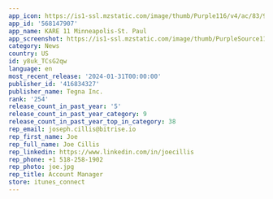 ```yaml
---
app_icon: https://is1-ssl.mzstatic.com/image/thumb/Purple116/v4/ac/83/94/ac839410-b167-3c03-b33c-d053d92783d9/AppIcon-1x_U007emarketing-0-4-85-220.png/1024x1024bb.png
app_id: '568147907'
app_name: KARE 11 Minneapolis-St. Paul
app_screenshot: https://is1-ssl.mzstatic.com/image/thumb/PurpleSource115/v4/ca/76/c5/ca76c50c-82fb-89d1-bcdd-0cb6536d1af8/3e0e47bd-2724-4514-85f3-3a54a9c9ec15_screenshot-home.png/1242x2688bb.png
category: News
country: US
id: y8uk_TCsG2qw
language: en
most_recent_release: '2024-01-31T00:00:00'
publisher_id: '416834327'
publisher_name: Tegna Inc.
rank: '254'
release_count_in_past_year: '5'
release_count_in_past_year_category: 9
release_count_in_past_year_top_in_category: 38
rep_email: joseph.cillis@bitrise.io
rep_first_name: Joe
rep_full_name: Joe Cillis
rep_linkedin: https://www.linkedin.com/in/joecillis
rep_phone: +1 518-258-1902
rep_photo: joe.jpg
rep_title: Account Manager
store: itunes_connect
---
```

